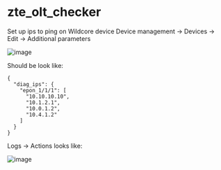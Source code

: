 # zte_olt_checker

Set up ips to ping on Wildcore device Device management -> Devices -> Edit -> Additional parameters 

![image](https://github.com/dmrulg/zte_olt_checker/assets/29884923/7f36956a-a58a-47a6-89b9-2a01af2485e5)

Should be look like:
```
{
  "diag_ips": {
    "epon_1/1/1": [
      "10.10.10.10",
      "10.1.2.1",
      "10.0.1.2",
      "10.4.1.2"
    ]
  }
}
```



Logs -> Actions looks like:

![image](https://github.com/dmrulg/zte_olt_checker/assets/29884923/a1631d51-30aa-418c-ad87-a9d100d08f6e)
